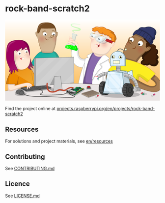 # rock-band-scratch2

![rock-band-scratch2](banner.png)

Find the project online at [projects.raspberrypi.org/en/projects/rock-band-scratch2](https://projects.raspberrypi.org/en/projects/rock-band-scratch2)

## Resources
For solutions and project materials, see [en/resources](https://github.com/raspberrypilearning/rock-band-scratch2/tree/master/en/resources)

## Contributing
See [CONTRIBUTING.md](CONTRIBUTING.md)

## Licence
 See [LICENSE.md](LICENSE.md)